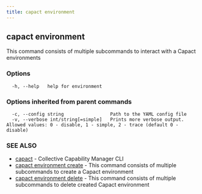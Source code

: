 ```yaml
---
title: capact environment
---
```


## capact environment

This command consists of multiple subcommands to interact with a Capact environments

### Options

```
  -h, --help   help for environment
```

### Options inherited from parent commands

```
  -c, --config string                 Path to the YAML config file
  -v, --verbose int/string[=simple]   Prints more verbose output. Allowed values: 0 - disable, 1 - simple, 2 - trace (default 0 - disable)
```

### SEE ALSO

* [capact](capact.md)	 - Collective Capability Manager CLI
* [capact environment create](capact_environment_create.md)	 - This command consists of multiple subcommands to create a Capact environment
* [capact environment delete](capact_environment_delete.md)	 - This command consists of multiple subcommands to delete created Capact environment


